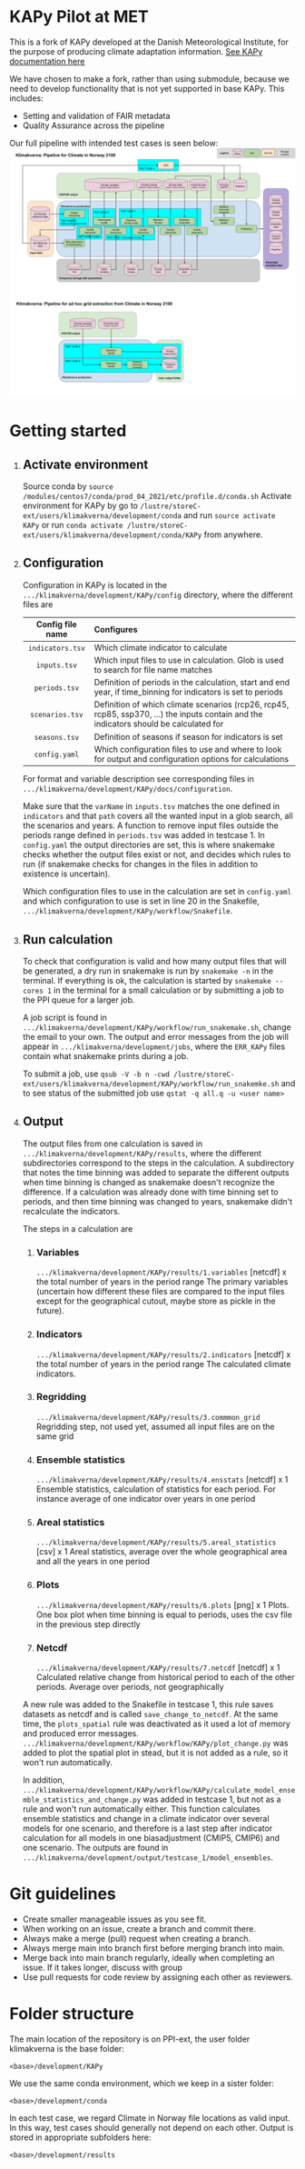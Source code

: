 # KAPy Pilot at MET
This is a fork of KAPy developed at the Danish Meteorological Institute, for the purpose of producing climate adaptation information. [See KAPy documentation here](./docs/README.md)

We have chosen to make a fork, rather than using submodule, because we need to develop functionality that is not yet supported in base KAPy. This includes:
- Setting and validation of FAIR metadata
- Quality Assurance across the pipeline

Our full pipeline with intended test cases is seen below:
![Flow chart with test cases Klimakverna](./flowchart.png)

# Getting started

1. ## Activate environment

    Source conda by ```source /modules/centos7/conda/prod_04_2021/etc/profile.d/conda.sh```
    Activate environment for KAPy by go to `/lustre/storeC-ext/users/klimakverna/development/conda` and run ```source activate KAPy``` or run ```conda activate /lustre/storeC-ext/users/klimakverna/development/conda/KAPy``` from anywhere.

2. ## Configuration

    Configuration in KAPy is located in the `.../klimakverna/development/KAPy/config` directory, where the different files are

    | Config file name  | Configures                                                                                                                              |
    | :---------------: | --------------------------------------------------------------------------------------------------------------------------------------- |
    | `indicators.tsv`  | Which climate indicator to calculate                                                                                                    |
    | `inputs.tsv`      | Which input files to use in calculation. Glob is used to search for file name matches                                                   | 
    | `periods.tsv`     | Definition of periods in the calculation, start and end year, if time_binning for indicators is set to periods                          |
    | `scenarios.tsv`   | Definition of which climate scenarios (rcp26, rcp45, rcp85, ssp370, ...) the inputs contain and the indicators should be calculated for |
    | `seasons.tsv`     | Definition of seasons if season for indicators is set                                                                                   |
    | `config.yaml`     | Which configuration files to use and where to look for output and configuration options for calculations                                |

    For format and variable description see corresponding files in `.../klimakverna/development/KAPy/docs/configuration`.
    
    Make sure that the `varName` in `inputs.tsv` matches the one defined in `indicators` and that `path` covers all the wanted input in a glob search, all the scenarios and years. A function to remove input files outside the periods range defined in `periods.tsv` was added in testcase 1. In `config.yaml` the output directories are set, this is where snakemake checks whether the output files exist or not, and decides which rules to run (if snakemake checks for changes in the files in addition to existence is uncertain).

    Which configuration files to use in the calculation are set in `config.yaml` and which configuration to use is set in line 20 in the Snakefile, `.../klimakverna/development/KAPy/workflow/Snakefile`. 

3. ## Run calculation
    
    To check that configuration is valid and how many output files that will be generated, a dry run in snakemake is run by ```snakemake -n``` in the terminal. If everything is ok, the calculation is started by ```snakemake --cores 1``` in the terminal for a small calculation or by submitting a job to the PPI queue for a larger job.
    
    A job script is found in `.../klimakverna/development/KAPy/workflow/run_snakemake.sh`, change the email to your own. The output and error messages from the job will appear in `.../klimakverna/development/jobs`, where the `ERR_KAPy` files contain what snakemake prints during a job.
    
    To submit a job, use ```qsub -V -b n -cwd /lustre/storeC-ext/users/klimakverna/development/KAPy/workflow/run_snakemke.sh``` and to see status of the submitted job use ```qstat -q all.q -u <user name>``` 

4. ## Output
    
    The output files from one calculation is saved in `.../klimakverna/development/KAPy/results`, where the different subdirectories correspond to the steps in the calculation. A subdirectory that notes the time binning was added to separate the different outputs when time binning is changed as snakemake doesn't recognize the difference. If a calculation was already done with time binning set to periods, and then time binning was changed to years, snakemake didn't recalculate the indicators. 
    
    The steps in a calculation are
    
    1. ### Variables
        `.../klimakverna/development/KAPy/results/1.variables`
        [netcdf] x the total number of years in the period range
        The primary variables (uncertain how different these files are compared to the input files except for the geographical cutout, maybe store as pickle in the future).
    
    2. ### Indicators
        `.../klimakverna/development/KAPy/results/2.indicators`
        [netcdf] x the total number of years in the period range
        The calculated climate indicators.
    
    3. ### Regridding
        `.../klimakverna/development/KAPy/results/3.commmon_grid`
        Regridding step, not used yet, assumed all input files are on the same grid
    
    4. ### Ensemble statistics
         `.../klimakverna/development/KAPy/results/4.ensstats`
        [netcdf] x 1 
        Ensemble statistics, calculation of statistics for each period. For instance average of one indicator over years in one period

    5. ### Areal statistics
        `.../klimakverna/development/KAPy/results/5.areal_statistics` 
        [csv] x 1 
        Areal statistics, average over the whole geographical area and all the years in one period

    6. ### Plots
        `.../klimakverna/development/KAPy/results/6.plots`
        [png] x 1
        Plots. One box plot when time binning is equal to periods, uses the csv file in the previous step directly

    7. ### Netcdf
        `.../klimakverna/development/KAPy/results/7.netcdf`
        [netcdf] x 1
        Calculated relative change from historical period to each of the other periods. Average over periods, not geographically

    A new rule was added to the Snakefile in testcase 1, this rule saves datasets as netcdf and is called `save_change_to_netcdf`.
    At the same time, the `plots_spatial` rule was deactivated as it used a lot of memory and produced error messages. `.../klimakverna/development/KAPy/workflow/KAPy/plot_change.py` was added to plot the spatial plot in stead, but it is not added as a rule, so it won't run automatically.
    
    In addition, `.../klimakverna/development/KAPy/workflow/KAPy/calculate_model_ensemble_statistics_and_change.py` was added in testcase 1, but not as a rule and won't run automatically either. This function calculates ensemble statistics and change in a climate indicator over several models for one scenario, and therefore is a last step after indicator calculation for all models in one biasadjustment (CMIP5, CMIP6) and one scenario. The outputs are found in `.../klimakverna/development/output/testcase_1/model_ensembles`. 

# Git guidelines
- Create smaller manageable issues as you see fit.
- When working on an issue, create a branch and commit there.
- Always make a merge (pull) request when creating a branch.
- Always merge main into branch first before merging branch into main.
- Merge back into main branch regularly, ideally when completing an issue. If it takes longer, discuss with group
- Use pull requests for code review by assigning each other as reviewers.

# Folder structure
The main location of the repository is on PPI-ext, the user folder klimakverna is the base folder:
```
<base>/development/KAPy
```
We use the same conda environment, which we keep in a sister folder:
```
<base>/development/conda
```
In each test case, we regard Climate in Norway file locations as valid input. In this way, test cases should generally not depend on each other. Output is stored in appropriate subfolders here:
```
<base>/development/results
```